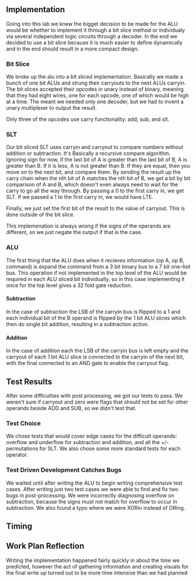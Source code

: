## Implementation
Going into this lab we knew the bigget decision to be made for the ALU would be whether to implement it through a bit slice method or individualy via several independent logic circuits through a decoder. In the end we decided to use a bit slice because it is much easier to define dynamically and in the end should result in a more compact design.

### Bit Slice
We broke up the alu into a bit sliced implementation. Basically we made a bunch of one bit ALUs and strung their carryouts to the next ALUs carryin. The bit slices accepted their opcodes in unary instead of binary, meaning that they had eight wires, one for each opcode, one of which would be high at a time. The meant we needed only one decoder, but we had to invent a unary multiplexer to output the result.

Only three of the opcodes use carry functionality: add, sub, and slt.

### SLT
Our bit sliced SLT uses carryin and carryout to compare numbers without addition or subtraction. It's Basically a recursive compare algorithm. Ignoring sign for now, if the last bit of A is greater than the last bit of B, A is greater than B. If it is less, A is not greater than B. If they are equal, then you move on to the next bit, and compare them. By sending the result up the carry chain when the nth bit of A matches the nth bit of B, we get a bit by bit comparison of A and B, which doesn't even always need to wait for the carry to go all the way through. By passing a 0 to the first carry in, we get SLT. If we passed a 1 to the first carry in, we would have LTE.

Finally, we just set the first bit of the result to the value of carryout. This is done outside of the bit slice.

This implemenation is always wrong if the signs of the operands are different, so we just negate the output if that is the case.

### ALU
The first thing that the ALU does when it recieves information (op A, op B, command) is expand the command from a 3 bit binary bus to a 7 bit one-hot bus. This operation if not implemented in the top level of the ALU would be required in each ALU sliced bit individually, so in this case implementing it once for the top level gives a 32 fold gate reduction.

#### Subtraction
In the case of subtraction the LSB of the carryin bus is flipped to a 1 and each individual bit of the B operand is flipped by the 1 bit ALU slices which then do single bit addition, resulting in a subtraction action.

#### Addition
In the case of addition each the LSB of the carryin bus is left empty and the carryout of each 1 bit ALU slice is connected to the carryin of the next bit, with the final connected to an AND gate to enable the carryout flag.

## Test Results
After some difficulties with post processing, we got our tests to pass. We weren't sure if carryout and zero were flags that should not be set for other operands beside ADD and SUB, so we didn't test that.

### Test Choice
We chose tests that would cover edge cases for the difficult operands: overflow and underflow for subtraction and addition, and all the +/- permutations for SLT. We also chose some more standard tests for each operator.

### Test Driven Development Catches Bugs
We waited until after writing the ALU to begin writing comprehensive test cases. After writing just two test cases we were able to find and fix two bugs in post-processing. We were incorrectly diagnosing overflow on subtraction, because the signs must not match for overflow to occur in subtraction. We also found a typo where we were XORin instead of ORing.

## Timing

## Work Plan Reflection
Writing the implementation happened fairly quickly in about the time we predicted, however the act of gathering information and creating visuals for the final write up turned out to be more time intensive than we had planned
